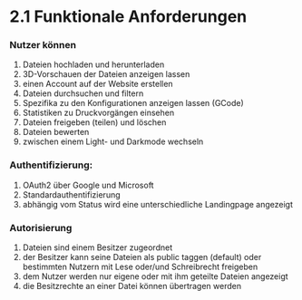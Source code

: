 # 2.1 Funktionale Anforderungen

### **Nutzer können**

1. Dateien hochladen und herunterladen
2. 3D-Vorschauen der Dateien anzeigen lassen
3. einen Account auf der Website erstellen
4. Dateien durchsuchen und filtern
5. Spezifika zu den Konfigurationen anzeigen lassen (GCode)
6. Statistiken zu Druckvorgängen einsehen
7. Dateien freigeben (teilen) und löschen
8. Dateien bewerten
9. zwischen einem Light- und Darkmode wechseln&#x20;

### **Authentifizierung:**

1. OAuth2 über Google und Microsoft
2. Standardauthentifizierung
3. abhängig vom Status wird eine unterschiedliche Landingpage angezeigt

### **Autorisierung**

1. Dateien sind einem Besitzer zugeordnet
2. der Besitzer kann seine Dateien als public taggen (default) oder bestimmten Nutzern mit Lese oder/und Schreibrecht freigeben
3. dem Nutzer werden nur eigene oder mit ihm geteilte Dateien angezeigt
4. die Besitzrechte an einer Datei können übertragen werden
